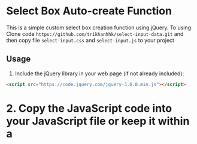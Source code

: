 # Select Box Auto-create Function

This is a simple custom select box creation function using jQuery.
To using
Clone code 
``` https://github.com/trikhanhhk/select-input-data.git ```
and then copy file `select-input.css` and `select-input.js` to your project
## Usage

1. Include the jQuery library in your web page (if not already included):


```html
<script src="https://code.jquery.com/jquery-3.6.0.min.js"></script>
```
# 2. Copy the JavaScript code into your JavaScript file or keep it within a <script> tag in your HTML document.
# 3. Use the createSelectBox method to create a custom select box:
```javascript
    $(selector).createSelectBox(apiUrl, pageSize, dataText, inputName, onSelect);
```
`selector`: A string representing the HTML element where you want to place the custom select box. </br>
`apiUrl`: The URL of the API from which you want to retrieve data. This API should support the pageNo, pageRecord, and keyword parameters for pagination and data searching.</br>
`pageSize`: The number of options to display per page.</br>
`dataText`: The name of the property in the API options object to display as text in the options.</br>
`inputName`: The name attribute for the input field within the custom select box.</br>
`onSelect`: A callback function that is called when an option is selected. It receives the selected option value as an argument.</br>
##
# 4. Use the getSelected method to retrieve the value of the selected option:
```javascript
let selectedValue = $(selector).getSelected();
```
`selectedValue` will contain an object with two properties: value (the value of the selected option) and text (the text displayed on the input field).

# 5. Use the `setData` method to set data for the input field within the custom select box:
```javascript
$(selector).setData(data);
```
`data` is the data you want to set for the input field.
Below is an example of how to use the function:
```javascript
// Create custom select box
$("#mySelectBox").createSelectBox("https://example.com/api/data", 10, "name", "myInput", function(selectedOption) {
    console.log("Selected option:", selectedOption);
});

// Get the value of the selected option
let selectedValue = $("#mySelectBox").getSelected();
console.log("Selected value:", selectedValue);

// Set data for the input field
let data = {
    value: 1,
    text: "Option 1"
};
$("#mySelectBox").setData(data);
//Replace "#mySelectBox" with any appropriate selector for the HTML element you want to use as the custom select box.
```

